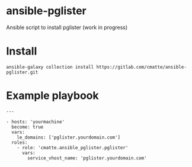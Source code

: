 # ansible-pglister

Ansible script to install pglister (work in progress)

# Install

```
ansible-galaxy collection install https://gitlab.com/cmatte/ansible-pglister.git
```

# Example playbook

```
---

- hosts: 'yourmachine'
  become: true
  vars:
    le_domains: ['pglister.yourdomain.com']
  roles:
    - role: 'cmatte.ansible_pglister.pglister'
      vars:
        service_vhost_name: 'pglister.yourdomain.com'
```
